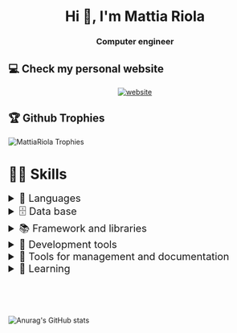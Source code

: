 <h1 align="center">Hi 👋, I'm Mattia Riola</h1>
<h3 align="center">Computer engineer</h3>
<!--
<p align="left"> <img src="https://komarev.com/ghpvc/?username=MattiaRiola&label=Profile%20views&color=0e75b6&style=flat" alt="mattia" /> </p>
-->

<h2>💻 Check my personal website</h2>
<p align="center">
  <a href="https://mattiariola.github.io/" target="_blank" rel="external"> 
    <img src="https://sdk.bitmoji.com/render/panel/283a31f3-6667-448a-bbc6-4653eeddf99d-aba1290c-ac3c-4a58-9daf-b1524918824c-v1.png?transparent=1&palette=1" alt="website" width="256" height="256"/> 
  </a>
</p>


<h2>🏆 Github Trophies</h2>  
<img src="https://github-profile-trophy.vercel.app/?username=MattiaRiola&rank=-C,-B,-?&no-bg=true&no-frame=true&theme=gruvbox" alt="MattiaRiola Trophies" /></a> </p>

<h1>🤹🏼 Skills</h1>
<details><summary style="font-size:20px">🔣 Languages</summary>
  <p align="left" style="margin-left:2em">
    <a href="https://www.java.com" target="_blank" rel="external"> 
      <img src="https://raw.githubusercontent.com/devicons/devicon/master/icons/java/java-original.svg" alt="java" width="40" height="40"/> 
    </a>
    <a href="https://kotlinlang.org" target="_blank" rel="external"> 
      <img src="https://www.vectorlogo.zone/logos/kotlinlang/kotlinlang-icon.svg" alt="kotlin" width="40" height="40"/> 
    </a>
    <a href="https://www.cprogramming.com/" target="_blank" rel="external">
      <img src="https://raw.githubusercontent.com/devicons/devicon/master/icons/c/c-original.svg" alt="c" width="40" height="40"/> 
    </a>
    <a href="https://www.cprogramming.com/" target="_blank" rel="external"> 
      <img src="https://raw.githubusercontent.com/devicons/devicon/master/icons/cplusplus/cplusplus-original.svg" alt="cpp" width="40" height="40"/> 
    </a>
    <a href="https://www.w3schools.com/cs/" target="_blank" rel="external">
      <img src="https://raw.githubusercontent.com/devicons/devicon/master/icons/csharp/csharp-original.svg" alt="csharp" width="40" height="40"/>
    </a>
    <a href="https://go.dev/" target="_blank" rel="external">
      <img src="https://raw.githubusercontent.com/devicons/devicon/master/icons/go/go-original.svg" alt="golang" width="40" height="40"/> 
    </a>
    <a href="https://www.python.org/" target="_blank" rel="external"> 
      <img src="https://raw.githubusercontent.com/devicons/devicon/master/icons/python/python-original.svg" alt="python" width="40" height="40"/>
    </a>
  </p>

</details>

<details><summary style="font-size:20px">🗄️ Data base</summary>
  <p align="left" style="margin-left:2em">
    <a href="https://www.mongodb.com/" target="_blank" rel="external"> 
      <img src="https://raw.githubusercontent.com/devicons/devicon/master/icons/mongodb/mongodb-original.svg" alt="mongodb" width="40" height="40"/> 
    </a>
    <a href="https://www.mysql.com/" target="_blank" rel="external"> 
      <img src="https://raw.githubusercontent.com/devicons/devicon/master/icons/mysql/mysql-original.svg" alt="mysql" width="40" height="40"/> 
    </a>
    <a href="https://www.postgresql.org/" target="_blank" rel="external"> 
      <img src="https://raw.githubusercontent.com/devicons/devicon/master/icons/postgresql/postgresql-original.svg" alt="postgresql" width="40" height="40"/> 
    </a>
    <a href="https://www.sqlite.org/" target="_blank" rel="external"> 
      <img src="https://raw.githubusercontent.com/devicons/devicon/master/icons/sqlite/sqlite-original.svg" alt="sqlite" width="40" height="40"/> 
    </a>
  </p>
</details>

<details><summary style="font-size:20px">📚 Framework and libraries</summary>
  <p align="left" style="margin-left:2em">
    <a href="https://iv4xr-project.eu" target="_blank" rel="external"> 
      <img src="https://avatars.githubusercontent.com/u/56686022?s=200&v=4" alt="iv4xr" width="40" height="40"/> 
    </a>
    <a href="https://spring.io/" target="_blank" rel="external"> 
      <img src="https://raw.githubusercontent.com/devicons/devicon/master/icons/spring/spring-original.svg" alt="spring" width="40" height="40"/> 
    </a>
    <a href="https://getbootstrap.com/" target="_blank" rel="external"> 
      <img src="https://raw.githubusercontent.com/devicons/devicon/master/icons/bootstrap/bootstrap-original.svg" alt="bootstrap" width="40" height="40"/> 
    </a>
    <a href="https://react-bootstrap.netlify.app/" target="_blank" rel="external"> 
      <img src="https://react-bootstrap.netlify.app/img/logo.svg" alt="reactbootstrap" width="40" height="40"/> 
    </a>
    <a href="https://expressjs.com/" target="_blank" rel="external"> 
      <img src="https://raw.githubusercontent.com/devicons/devicon/master/icons/express/express-original.svg" alt="expressjs" width="40" height="40"/> 
    </a>
    <a href="https://m2.material.io/" target="_blank" rel="external"> 
      <img src="https://upload.wikimedia.org/wikipedia/commons/c/c7/Google_Material_Design_Logo.svg" alt="material.io" width="40" height="40"/> 
    </a>
    <a href="https://site.mockito.org/" target="_blank" rel="external"> 
      <img src="https://avatars.githubusercontent.com/u/2054056?s=48&v=4" alt="mockito" width="40" height="40"/> 
    </a>
    <a href="https://junit.org/" target="_blank" rel="external"> 
      <img src="https://junit.org/junit5/assets/img/junit5-logo.png" alt="junit" width="40" height="40"/> 
    </a>
    <a href="https://www.selenium.dev/" target="_blank" rel="external"> 
      <img src="https://raw.githubusercontent.com/devicons/devicon/master/icons/selenium/selenium-original.svg" alt="selenium" width="40" height="40"/> 
    </a>
    <a href="https://www.cypress.io/" target="_blank" rel="external"> 
      <img src="https://www.cypress.io/favicon.ico" alt="cypress" width="40" height="40"/> 
    </a>
  </p>
</details>

<details><summary style="font-size:20px">🧰 Development tools</summary>
  <p align="left" style="margin-left:2em">
    <a href="https://unity.com/" target="_blank" rel="external"> 
      <img src="https://raw.githubusercontent.com/devicons/devicon/master/icons/unity/unity-original.svg" alt="Unity" width="40" height="40"/> 
    </a> 
    <a href="https://kafka.apache.org/" target="_blank" rel="external"> 
      <img src="https://raw.githubusercontent.com/devicons/devicon/master/icons/apachekafka/apachekafka-original.svg" alt="kafka" width="40" height="40"/> 
    </a>
    <a href="https://www.docker.com/" target="_blank" rel="external"> 
      <img src="https://raw.githubusercontent.com/devicons/devicon/master/icons/docker/docker-original-wordmark.svg" alt="docker" width="40" height="40"/> 
    </a>
    <a href="https://developer.android.com/studio" target="_blank" rel="external"> 
      <img src="https://raw.githubusercontent.com/devicons/devicon/master/icons/androidstudio/androidstudio-original.svg" alt="androidstudio" width="40" height="40"/> 
    </a>
    <a href="https://gradle.org/" target="_blank" rel="external"> 
      <img src="https://raw.githubusercontent.com/devicons/devicon/master/icons/gradle/gradle-plain.svg" alt="gradle" width="40" height="40"/> 
    </a>
    <a href="https://grafana.com/" target="_blank" rel="external"> 
      <img src="https://raw.githubusercontent.com/devicons/devicon/master/icons/grafana/grafana-original.svg" alt="grafana" width="40" height="40"/> 
    </a>
    <a href="https://www.sonarsource.com/" target="_blank" rel="external"> 
      <img src="https://seeklogo.com/images/S/sonarcloud-logo-39208B5388-seeklogo.com.png" alt="sonar" width="40" height="40"/> 
    </a> 
  </p>
</details>

<details><summary style="font-size:20px">🧰 Tools for management and documentation</summary>
  <p align="left" style="margin-left:2em">
    <a href="https://www.microsoft.com/it-it/microsoft-365/products-apps-services" target="_blank" rel="external"> 
      <img src="https://www.shareicon.net/data/128x128/2017/01/12/870442_applications_512x512.png" alt="office365" width="40" height="40"/> 
    </a>
    <a href="https://trello.com/" target="_blank" rel="external"> 
      <img src="https://raw.githubusercontent.com/devicons/devicon/master/icons/trello/trello-plain.svg" alt="trello" width="40" height="40"/> 
    </a>
    <a href="https://www.jetbrains.com/youtrack/" target="_blank" rel="external"> 
      <img src="https://www.svgrepo.com/show/354593/youtrack.svg" alt="youtrack" width="40" height="40"/> 
    </a>
    <a href="https://lookerstudio.google.com/" target="_blank" rel="external"> 
      <img src="https://www.gstatic.com/analytics-lego/svg/ic_looker_studio.svg" alt="lookerstudio" width="40" height="40"/> 
    </a>
    <a href="https://www.notion.so/" target="_blank" rel="external"> 
      <img src="https://upload.wikimedia.org/wikipedia/commons/thumb/e/e9/Notion-logo.svg/100px-Notion-logo.svg.png?20220918151013" alt="notion" width="40" height="40"/> 
    </a>
    <a href="https://www.markdownguide.org/" target="_blank" rel="external"> 
      <img src="https://raw.githubusercontent.com/devicons/devicon/master/icons/markdown/markdown-original.svg" alt="markdown" width="40" height="40"/>
    </a>
    <a href="https://www.latex-project.org/" target="_blank" rel="external"> 
      <img src="https://raw.githubusercontent.com/devicons/devicon/master/icons/latex/latex-original.svg" alt="latex" width="40" height="40"/> 
    </a>
    <a href="https://draw.io/" target="_blank" rel="external"> 
      <img src="https://avatars.githubusercontent.com/u/1769238?s=48&v=4" alt="bootstrap" width="40" height="40"/> 
    </a>
    <a href="https://plantuml.com" target="_blank" rel="external"> 
      <img src="https://cdn.icon-icons.com/icons2/2107/PNG/512/file_type_plantuml_icon_130258.png" alt="plantuml" width="40" height="40"/> 
    </a>
  </p>
</details>

<details><summary style="font-size:20px">🌱 Learning</summary>
  <p align="left" style="margin-left:2em">
    <a href="https://threejs.org/" target="_blank" rel="external"> 
      <img src="https://raw.githubusercontent.com/devicons/devicon/master/icons/threejs/threejs-original.svg" alt="bootstrap" width="40" height="40"/> 
    </a>
      <a href="https://www.unrealengine.com/" target="_blank" rel="external"> 
      <img src="https://raw.githubusercontent.com/devicons/devicon/master/icons/unrealengine/unrealengine-original.svg" alt="bootstrap" width="40" height="40"/> 
    </a>
  </p>
</details>

<br/>
<br/>
<br/>
<br/>

![Anurag's GitHub stats](https://github-readme-stats.vercel.app/api?username=mattiariola&show_icons=true&theme=dark)

<!--
**MattiaRiola/MattiaRiola** is a ✨ _special_ ✨ repository because its `README.md` (this file) appears on your GitHub profile.

Here are some ideas to get you started:

- 🔭 I’m currently working on ...

- 👯 I’m looking to collaborate on ...

- 💬 Ask me about ...
- 📫 How to reach me: ...
- 😄 Pronouns: ...
- ⚡ Fun fact: ...
-->
